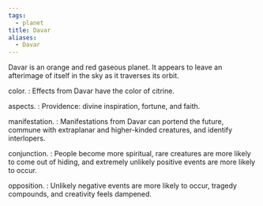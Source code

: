```yaml
---
tags:
  - planet
title: Davar
aliases:
  - Davar
---
```


Davar is an orange and red gaseous planet. It appears to leave an afterimage of itself in the sky as it traverses its orbit.

color.
: Effects from Davar have the color of <span class="text-[#f1c211]">citrine</span>.

aspects.
: Providence: divine inspiration, fortune, and faith.

manifestation.
: Manifestations from Davar can portend the future, commune with extraplanar and higher-kinded creatures, and identify interlopers.

conjunction.
: People become more spiritual, rare creatures are more likely to come out of hiding, and extremely unlikely positive events are more likely to occur.

opposition.
: Unlikely negative events are more likely to occur, tragedy compounds, and creativity feels dampened.